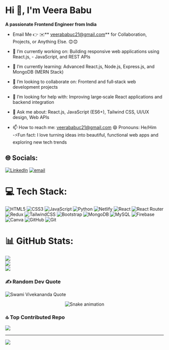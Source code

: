 # Hi 👋, I'm Veera Babu
**A passionate Frontend Engineer from India**
- Email Me 👉 ✉️** veerababuc21@gmail.com** for Collaboration, Projects, or Anything Else. 😊😊
  
- 🔭 I’m currently working on: Building responsive web applications using React.js, - JavaScript, and REST APIs
 - 🌱 I’m currently learning: Advanced React.js, Node.js, Express.js, and MongoDB (MERN    Stack)
- 👯 I’m looking to collaborate on: Frontend and full‑stack web development projects
- 🤔 I’m looking for help with: Improving large‑scale React applications and backend integration
- 💬 Ask me about: React.js, JavaScript (ES6+), Tailwind CSS, UI/UX design, Web APIs
- 📫 How to reach me: veerababuc21@gmail.com
😄 Pronouns: He/Him
-⚡Fun fact: I love turning ideas into beautiful, functional web apps and exploring new tech trends

## 🌐 Socials:
[![LinkedIn](https://img.shields.io/badge/LinkedIn-%230077B5.svg?logo=linkedin&logoColor=white)](https://linkedin.com/in/https://linkedin.com/in/c-veerababu-771a35284) [![email](https://img.shields.io/badge/Email-D14836?logo=gmail&logoColor=white)](mailto:veerababuc21@gmail.com) 

# 💻 Tech Stack:
![HTML5](https://img.shields.io/badge/html5-%23E34F26.svg?style=for-the-badge&logo=html5&logoColor=white) ![CSS3](https://img.shields.io/badge/css3-%231572B6.svg?style=for-the-badge&logo=css3&logoColor=white) ![JavaScript](https://img.shields.io/badge/javascript-%23323330.svg?style=for-the-badge&logo=javascript&logoColor=%23F7DF1E) ![Python](https://img.shields.io/badge/python-3670A0?style=for-the-badge&logo=python&logoColor=ffdd54) ![Netlify](https://img.shields.io/badge/netlify-%23000000.svg?style=for-the-badge&logo=netlify&logoColor=#00C7B7) ![React](https://img.shields.io/badge/react-%2320232a.svg?style=for-the-badge&logo=react&logoColor=%2361DAFB) ![React Router](https://img.shields.io/badge/React_Router-CA4245?style=for-the-badge&logo=react-router&logoColor=white) ![Redux](https://img.shields.io/badge/redux-%23593d88.svg?style=for-the-badge&logo=redux&logoColor=white) ![TailwindCSS](https://img.shields.io/badge/tailwindcss-%2338B2AC.svg?style=for-the-badge&logo=tailwind-css&logoColor=white) ![Bootstrap](https://img.shields.io/badge/bootstrap-%238511FA.svg?style=for-the-badge&logo=bootstrap&logoColor=white) ![MongoDB](https://img.shields.io/badge/MongoDB-%234ea94b.svg?style=for-the-badge&logo=mongodb&logoColor=white) ![MySQL](https://img.shields.io/badge/mysql-4479A1.svg?style=for-the-badge&logo=mysql&logoColor=white) ![Firebase](https://img.shields.io/badge/firebase-a08021?style=for-the-badge&logo=firebase&logoColor=ffcd34) ![Canva](https://img.shields.io/badge/Canva-%2300C4CC.svg?style=for-the-badge&logo=Canva&logoColor=white) ![GitHub](https://img.shields.io/badge/github-%23121011.svg?style=for-the-badge&logo=github&logoColor=white) ![Git](https://img.shields.io/badge/git-%23F05033.svg?style=for-the-badge&logo=git&logoColor=white)
# 📊 GitHub Stats:
![](https://github-readme-stats.vercel.app/api?username=Cveerababu15&theme=dark&hide_border=false&include_all_commits=true&count_private=false)<br/>
![](https://nirzak-streak-stats.vercel.app/?user=Cveerababu15&theme=dark&hide_border=false)<br/>
![](https://github-readme-stats.vercel.app/api/top-langs/?username=Cveerababu15&theme=dark&hide_border=false&include_all_commits=true&count_private=false&layout=compact)

### ✍️ Random Dev Quote
![Swami Vivekananda Quote](https://quotes-github-readme.vercel.app/api?quote="Arise,%20awake%20and%20stop%20not%20till%20the%20goal%20is%20reached."&author=Swami%20Vivekananda&type=horizontal&theme=radical)

<!-- Snake Game Repo View -->

<div align="center">
  <img src="https://profile-readme-generator.com/assets/snake.svg" alt="Snake animation" />
</div>


### 🔝 Top Contributed Repo
![](https://github-contributor-stats.vercel.app/api?username=Cveerababu15&limit=5&theme=dark&combine_all_yearly_contributions=true)

---
[![](https://visitcount.itsvg.in/api?id=Cveerababu15&icon=0&color=0)](https://visitcount.itsvg.in)

<!-- Proudly created with GPRM ( https://gprm.itsvg.in ) -->
